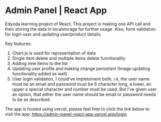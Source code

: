 # Admin Panel | React App

Edyoda learning project of React. This project is making one API call and then storing the data in localstorage for further usage. Also, form validation for login user and updating user/product details. 

Key features:
1. Chart.js is used for representation of data
2. Single item delete and multiple items delete functionality
3. Adding new items to the list
4. Updating user profile and making change persistant (Image updating functionality added as well)
5. User login validation, I could've impletement both, i.e, the user name must be an email and password must be 6 character long, a lower, an upper a special character and number must be used. But I've given user an option, that either the user name should be email or password needs to be as described.

The app is hosted using vercel, please feel free to click the link below to visit the app: 
https://admin-panel-react-app.vercel.app/login
